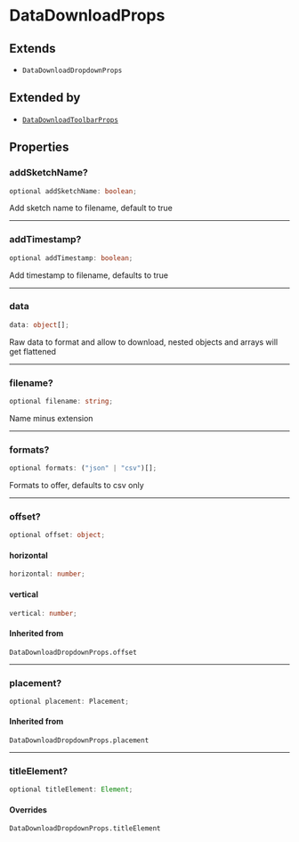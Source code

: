 # DataDownloadProps

## Extends

- `DataDownloadDropdownProps`

## Extended by

- [`DataDownloadToolbarProps`](DataDownloadToolbarProps.md)

## Properties

### addSketchName?

```ts
optional addSketchName: boolean;
```

Add sketch name to filename, default to true

---

### addTimestamp?

```ts
optional addTimestamp: boolean;
```

Add timestamp to filename, defaults to true

---

### data

```ts
data: object[];
```

Raw data to format and allow to download, nested objects and arrays will get flattened

---

### filename?

```ts
optional filename: string;
```

Name minus extension

---

### formats?

```ts
optional formats: ("json" | "csv")[];
```

Formats to offer, defaults to csv only

---

### offset?

```ts
optional offset: object;
```

#### horizontal

```ts
horizontal: number;
```

#### vertical

```ts
vertical: number;
```

#### Inherited from

`DataDownloadDropdownProps.offset`

---

### placement?

```ts
optional placement: Placement;
```

#### Inherited from

`DataDownloadDropdownProps.placement`

---

### titleElement?

```ts
optional titleElement: Element;
```

#### Overrides

`DataDownloadDropdownProps.titleElement`
